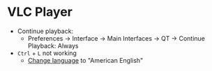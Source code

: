 # VLC Player

- Continue playback:
  - Preferences → Interface → Main Interfaces → QT → Continue Playback: Always
- `Ctrl` + `L` not working
  - [Change language](https://code.videolan.org/videolan/vlc/-/issues/24885) to "American English"
